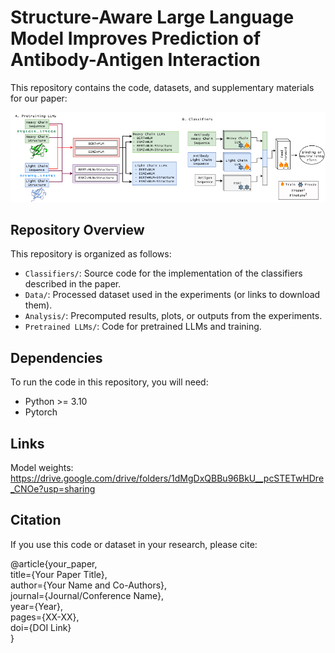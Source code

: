 # Structure-Aware Large Language Model Improves Prediction of Antibody-Antigen Interaction 

This repository contains the code, datasets, and supplementary materials for our paper:  
<!-- **"[Paper Title]"**  
[Author Names]  

Published in [Conference/Journal Name, Year].   -->

<!-- ## Abstract  
[Include a brief summary of your paper's objectives, methods, and key findings.]   -->

![Overview](overview.png)

## Repository Overview  

This repository is organized as follows:  

- `Classifiers/`: Source code for the implementation of the classifiers described in the paper.  
- `Data/`:  Processed dataset used in the experiments (or links to download them).  
- `Analysis/`: Precomputed results, plots, or outputs from the experiments.  
- `Pretrained LLMs/`: Code for pretrained LLMs and training.   


## Dependencies  

To run the code in this repository, you will need:  
- Python >= 3.10  
- Pytorch 

## Links

Model weights: https://drive.google.com/drive/folders/1dMgDxQBBu96BkU__pcSTETwHDre_CNOe?usp=sharing 

## Citation 

If you use this code or dataset in your research, please cite:

@article{your_paper,  
  title={Your Paper Title},  
  author={Your Name and Co-Authors},  
  journal={Journal/Conference Name},  
  year={Year},  
  pages={XX-XX},  
  doi={DOI Link}  
}  


